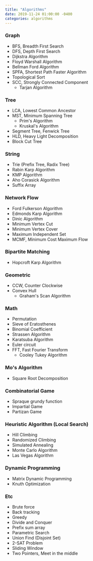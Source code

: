 ```yaml
---
title: "Algorithms"
date: 2019-11-24 01:00:00 -0400
categories: algorithms
---
```


### Graph
- BFS, Breadth First Search
- DFS, Depth First Search
- Dijkstra Algorithm
- Floyd Warshall Algorithm
- Bellman Ford Algorithm
- SPFA, Shortest Path Faster Algorithm
- Topological Sort
- SCC, Strongly Connected Component
  - Tarjan Algorithm

### Tree
- LCA, Lowest Common Ancestor
- MST, Minimum Spanning Tree
  - Prim's Algorithm
  - Kruskal's Algorithm
- Segment Tree, Fenwick Tree
- HLD, Heavy Light Decomposition
- Block Cut Tree

### String
- Trie (Prefix Tree, Radix Tree)
- Rabin Karp Algorithm
- KMP Algorithm
- Aho Corasick Algorithm
- Suffix Array

### Network Flow
- Ford Fulkerson Algorithm
- Edmonds Karp Algorithm
- Dinic Algorithm
- Minimum Vertex Cut
- Minimum Vertex Cover
- Maximum Independent Set
- MCMF, Minimum Cost Maximum Flow

### Bipartite Matching
- Hopcroft Karp Algorithm

### Geometric
- CCW, Counter Clockwise
- Convex Hull
  - Graham's Scan Algorithm

### Math
- Permutation
- Sieve of Eratosthenes
- Binomial Coefficient
- Strassen Algorithm
- Karatsuba Algorithm
- Euler circuit
- FFT, Fast Fourier Transform
  - Cooley Tukey Algorithm

### Mo's Algorithm
- Square Root Decomposition

### Combinatorial Game
- Spraque grundy function
- Impartial Game
- Partizan Game

### Heuristic Algorithm (Local Search)
- Hill Climbing
- Randomized Climbing
- Simulated Annealing
- Monte Carlo Algorithm
- Las Vegas Algorithm

### Dynamic Programming
- Matrix Dynamic Programming
- Knuth Optimization

### Etc
- Brute force
- Back tracking
- Greedy
- Divide and Conquer
- Prefix sum array
- Parametric Search
- Union Find (Disjoint Set)
- 2-SAT Problem
- Sliding Window
- Two Pointers, Meet in the middle
